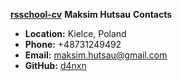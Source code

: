 **[rsschool-cv](https://github.com/d4nxn)**
**Maksim Hutsau**
**Contacts**
* **Location:** Kielce, Poland
* **Phone:** +48731249492
* **Email:** maksim.hutsau@gmail.com
* **GitHub:** [d4nxn](https://github.com/d4nxn)

